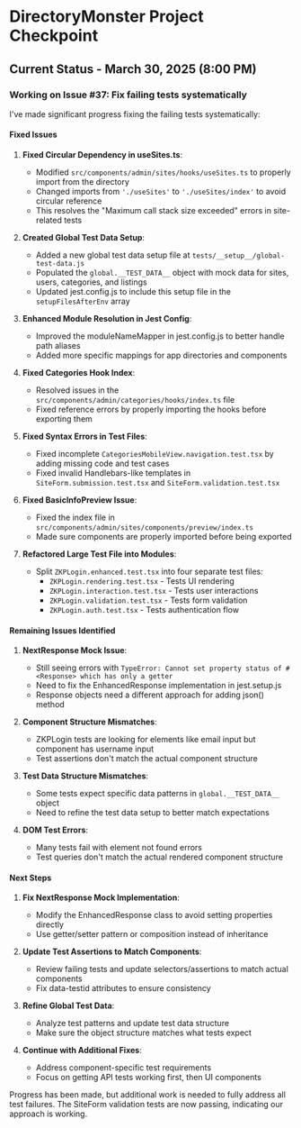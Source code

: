 # DirectoryMonster Project Checkpoint

## Current Status - March 30, 2025 (8:00 PM)

### Working on Issue #37: Fix failing tests systematically

I've made significant progress fixing the failing tests systematically:

#### Fixed Issues

1. **Fixed Circular Dependency in useSites.ts**:
   - Modified `src/components/admin/sites/hooks/useSites.ts` to properly import from the directory
   - Changed imports from `'./useSites'` to `'./useSites/index'` to avoid circular reference
   - This resolves the "Maximum call stack size exceeded" errors in site-related tests

2. **Created Global Test Data Setup**:
   - Added a new global test data setup file at `tests/__setup__/global-test-data.js`
   - Populated the `global.__TEST_DATA__` object with mock data for sites, users, categories, and listings
   - Updated jest.config.js to include this setup file in the `setupFilesAfterEnv` array

3. **Enhanced Module Resolution in Jest Config**:
   - Improved the moduleNameMapper in jest.config.js to better handle path aliases
   - Added more specific mappings for app directories and components

4. **Fixed Categories Hook Index**:
   - Resolved issues in the `src/components/admin/categories/hooks/index.ts` file
   - Fixed reference errors by properly importing the hooks before exporting them

5. **Fixed Syntax Errors in Test Files**:
   - Fixed incomplete `CategoriesMobileView.navigation.test.tsx` by adding missing code and test cases
   - Fixed invalid Handlebars-like templates in `SiteForm.submission.test.tsx` and `SiteForm.validation.test.tsx`

6. **Fixed BasicInfoPreview Issue**:
   - Fixed the index file in `src/components/admin/sites/components/preview/index.ts`
   - Made sure components are properly imported before being exported

7. **Refactored Large Test File into Modules**:
   - Split `ZKPLogin.enhanced.test.tsx` into four separate test files:
     - `ZKPLogin.rendering.test.tsx` - Tests UI rendering
     - `ZKPLogin.interaction.test.tsx` - Tests user interactions
     - `ZKPLogin.validation.test.tsx` - Tests form validation 
     - `ZKPLogin.auth.test.tsx` - Tests authentication flow

#### Remaining Issues Identified

1. **NextResponse Mock Issue**:
   - Still seeing errors with `TypeError: Cannot set property status of #<Response> which has only a getter`
   - Need to fix the EnhancedResponse implementation in jest.setup.js
   - Response objects need a different approach for adding json() method

2. **Component Structure Mismatches**:
   - ZKPLogin tests are looking for elements like email input but component has username input
   - Test assertions don't match the actual component structure

3. **Test Data Structure Mismatches**:
   - Some tests expect specific data patterns in `global.__TEST_DATA__` object
   - Need to refine the test data setup to better match expectations

4. **DOM Test Errors**:
   - Many tests fail with element not found errors
   - Test queries don't match the actual rendered component structure

#### Next Steps

1. **Fix NextResponse Mock Implementation**:
   - Modify the EnhancedResponse class to avoid setting properties directly
   - Use getter/setter pattern or composition instead of inheritance

2. **Update Test Assertions to Match Components**:
   - Review failing tests and update selectors/assertions to match actual components
   - Fix data-testid attributes to ensure consistency

3. **Refine Global Test Data**:
   - Analyze test patterns and update test data structure
   - Make sure the object structure matches what tests expect

4. **Continue with Additional Fixes**:
   - Address component-specific test requirements
   - Focus on getting API tests working first, then UI components

Progress has been made, but additional work is needed to fully address all test failures. The SiteForm validation tests are now passing, indicating our approach is working.
